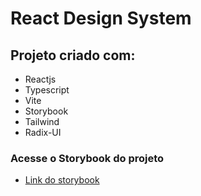 # React Design System

## Projeto criado com:
- Reactjs
- Typescript
- Vite
- Storybook
- Tailwind
- Radix-UI

### Acesse o Storybook do projeto
  - [Link do storybook](https://italocedrosales.github.io/react-design-sytem/?path=/story/components-button--default)
